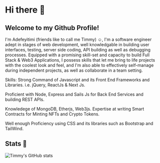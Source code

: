 # Hi there 👋

## Welcome to my Github Profile!
I'm Adefeyitimi (friends like to call me Timmy) ☺,
I'm a software engineer adept in stages of web development, well knowledgable in building user interfaces, testing, server side coding, API building as well as debugging processes.
Equipped with a promising skill-set and capacity to build Full Stack & Web3 Applications,
I possess skills that let me bring to life projects with the coolest look and feel, and I'm also able to effectively self-manage during independent projects, as well as collaborate in a team setting.

Skills:
Strong Command of Javascript and its Front End Frameworks and Libraries.
i.e. jQuery, ReactJs & Next Js.

Proficient with Node, Express and Sails Js for Back End Services and building REST APIs.

Knowledege of MongoDB, Etherjs, Web3js.
Expertise at writing Smart Contracts for Minting NFTs and Crypto Tokens.

Well enough Proficiency using CSS and its libraries such as Bootstrap and TailWind.

## Stats 🔢
![Timmy's GitHub stats](https://github-readme-stats.vercel.app/api?username=TimmyIsANerd&count_private=true&show_icons=true&theme=radical)
